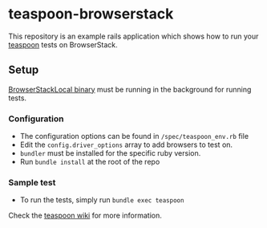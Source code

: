 teaspoon-browserstack
=========

This repository is an example rails application which shows how to run your [teaspoon](https://github.com/modeset/teaspoon) tests on BrowserStack.

## Setup
[BrowserStackLocal binary](https://www.browserstack.com/local-testing#command-line) must be running in the background for running tests.

### Configuration
- The configuration options can be found in `/spec/teaspoon_env.rb` file
- Edit the `config.driver_options` array to add browsers to test on.
- `bundler` must be installed for the specific ruby version.
- Run `bundle install` at the root of the repo

### Sample test
- To run the tests, simply run `bundle exec teaspoon`

Check the [teaspoon wiki](https://github.com/modeset/teaspoon/wiki) for more information.
